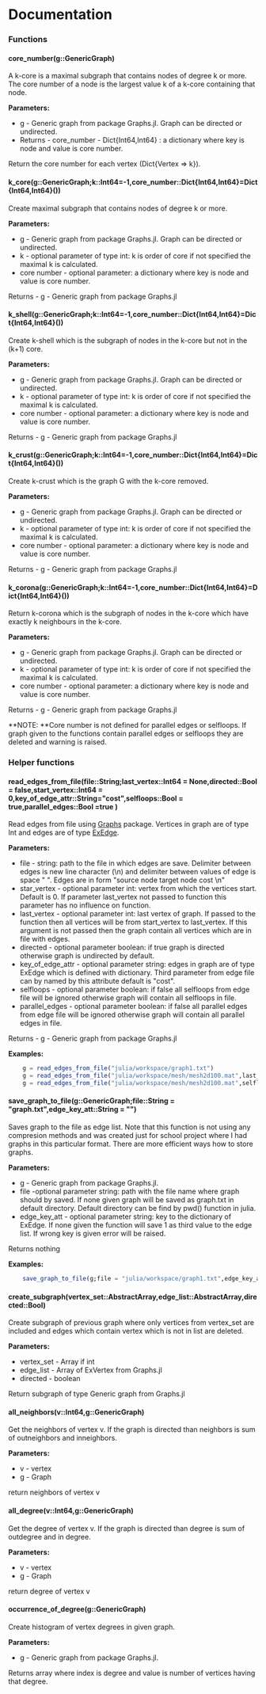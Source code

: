 Documentation
======

### Functions

#### core_number(g::GenericGraph)

A k-core is a maximal subgraph that contains nodes of degree k or more.
The core number of a node is the largest value k of a k-core containing that node.

**Parameters:**	

*	g - Generic graph from package Graphs.jl. Graph can be directed or undirected.
*	Returns - core_number - Dict{Int64,Int64} : a dictionary where key is node and value is core number.

Return the core number for each vertex (Dict{Vertex => k}).

#### k_core(g::GenericGraph;k::Int64=-1,core_number::Dict{Int64,Int64}=Dict{Int64,Int64}())
Create maximal subgraph that contains nodes of degree k or more.

**Parameters:**

*	g - Generic graph from package Graphs.jl. Graph can be directed or undirected.
*	k - optional parameter of type int: k is order of core if not specified the maximal k is calculated. 
*	core number - optional parameter: a dictionary where key is node and value is core number.

Returns - g - Generic graph from package Graphs.jl


#### k_shell(g::GenericGraph;k::Int64=-1,core_number::Dict{Int64,Int64}=Dict{Int64,Int64}())
Create k-shell which is the subgraph of nodes in the k-core but not in the (k+1) core.

**Parameters:**

*	g - Generic graph from package Graphs.jl. Graph can be directed or undirected.
*	k - optional parameter of type int: k is order of core if not specified the maximal k is calculated. 
*	core number - optional parameter: a dictionary where key is node and value is core number.

Returns - g - Generic graph from package Graphs.jl


#### k_crust(g::GenericGraph;k::Int64=-1,core_number::Dict{Int64,Int64}=Dict{Int64,Int64}())
Create k-crust which is the graph G with the k-core removed.

**Parameters:**	

*	g - Generic graph from package Graphs.jl. Graph can be directed or undirected.
*	k - optional parameter of type int: k is order of core if not specified the maximal k is calculated. 
*	core number - optional parameter: a dictionary where key is node and value is core number.

Returns - g - Generic graph from package Graphs.jl


#### k_corona(g::GenericGraph;k::Int64=-1,core_number::Dict{Int64,Int64}=Dict{Int64,Int64}())
Return k-corona which is the subgraph of nodes in the k-core which have exactly k neighbours in the k-core.

**Parameters:**

*	g - Generic graph from package Graphs.jl. Graph can be directed or undirected.
*	k - optional parameter of type int: k is order of core if not specified the maximal k is calculated. 
*	core number - optional parameter: a dictionary where key is node and value is core number.

Returns - g - Generic graph from package Graphs.jl

**NOTE: **Core number is not defined for parallel edges or selfloops. If graph given to the functions contain parallel edges or selfloops they are deleted and warning is raised.

### Helper functions

#### read_edges_from_file(file::String;last_vertex::Int64 = None,directed::Bool = false,start_vertex::Int64 = 0,key_of_edge_attr::String="cost",selfloops::Bool = true,parallel_edges::Bool =true )

Read edges from file using [Graphs](http://julialang.org/Graphs.jl/#) package. Vertices in graph are of type Int and edges are of type [ExEdge](http://julialang.org/Graphs.jl/vertex_edge.html#edge-types). 

**Parameters:**

* file - string: path to the file in which edges are save. Delimiter between edges is new line character (\n) and delimiter between values of edge is space " ". Edges are in form "source node target node cost \n"
* star_vertex - optional parameter int: vertex from which the vertices start. Default is 0. If parameter last_vertex not passed to function this parameter has no influence on function. 
* last_vertex - optional parameter int:  last vertex of graph. If passed to the function then all vertices will be from start_vertex to last_vertex. If this argument is not passed then the graph contain all vertices which are in file with edges.
* directed - optional parameter boolean: if true graph is directed otherwise graph is undirected by default.
* key_of_edge_attr - optional parameter string: edges in graph are of type ExEdge which is defined with dictionary. Third parameter from edge file can by named by this attribute default is "cost".
* selfloops - optional parameter boolean: if false all selfloops from edge file will be ignored otherwise graph will contain all selfloops in file.
* parallel_edges - optional parameter boolean: if false all parallel edges from edge file will be ignored otherwise graph will contain all parallel edges in file.
    
Returns - g - Generic graph from package Graphs.jl

**Examples:**
```jl
    g = read_edges_from_file("julia/workspace/graph1.txt")
    g = read_edges_from_file("julia/workspace/mesh/mesh2d100.mat",last_vertex = 100)
    g = read_edges_from_file("julia/workspace/mesh/mesh2d100.mat",selfloops = false, parallel_edges =false)
```

#### save_graph_to_file(g::GenericGraph;file::String = "graph.txt",edge_key_att::String = "")
Saves graph to the file as edge list. Note that this function is not using any compresion methods and was created just for school project where I had graphs in this particular format. There are more efficient ways how to store graphs.

**Parameters:**

*   g - Generic graph from package Graphs.jl.
*   file -optional parameter string: path with the file name where graph should by saved. If none given graph will be saved as graph.txt in default directory. Default directory can be find by pwd() function in julia.
*   edge_key_att - optional parameter string: key to the dictionary of ExEdge. If none given the function will save 1 as third value to the edge list. If wrong key is given error will be raised.

Returns nothing

**Examples:**

```jl
    save_graph_to_file(g;file = "julia/workspace/graph1.txt",edge_key_att = "cost")
```
#### create_subgraph(vertex_set::AbstractArray,edge_list::AbstractArray,directed::Bool)
Create subgraph of previous graph where only vertices from vertex_set are included and edges which contain vertex which is not in list are deleted.

**Parameters:**

*   vertex_set - Array if int
*   edge_list - Array of ExVertex from Graphs.jl
*   directed - boolean

Return subgraph of type Generic graph from Graphs.jl

#### all_neighbors(v::Int64,g::GenericGraph)
Get the neighbors of vertex v. If the graph is directed than neighbors is sum of outneighbors and inneighbors.

**Parameters:**

*    v - vertex
*    g - Graph

return neighbors of vertex v

#### all_degree(v::Int64,g::GenericGraph)
Get the degree of vertex v. If the graph is directed than degree is sum of outdegree and in degree.

**Parameters:**

*    v - vertex
*    g - Graph

return degree of vertex v

#### occurrence_of_degree(g::GenericGraph)
Create histogram of vertex degrees in given graph.

**Parameters:**

*   g - Generic graph from package Graphs.jl.

Returns array where index is degree and value is number of vertices having that degree.
